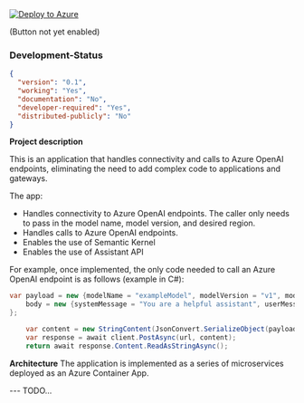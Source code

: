 <a href="https://">
    <img src="https://aka.ms/deploytoazurebutton" alt="Deploy to Azure">
</a>

(Button not yet enabled)

### Development-Status
```json
{
  "version": "0.1",
  "working": "Yes",
  "documentation": "No",
  "developer-required": "Yes",
  "distributed-publicly": "No"
}
```

**Project description**

This is an application that handles connectivity and calls to Azure OpenAI endpoints, eliminating the need to add complex code to applications and gateways.

The app:
 - Handles connectivity to Azure OpenAI endpoints. The caller only needs to pass in the model name, model version, and desired region.
 - Handles calls to Azure OpenAI endpoints.
 - Enables the use of Semantic Kernel
 - Enables the use of Assistant API

For example, once implemented, the only code needed to call an Azure OpenAI endpoint is as follows (example in C#):

```csharp
var payload = new {modelName = "exampleModel", modelVersion = "v1", modelRegion = "eastus",
    body = new {systemMessage = "You are a helpful assistant", userMessage = "How is the weather in Boston?"}
};

    var content = new StringContent(JsonConvert.SerializeObject(payload), Encoding.UTF8, "application/json");
    var response = await client.PostAsync(url, content);
    return await response.Content.ReadAsStringAsync();
```

**Architecture**
The application is implemented as a series of microservices deployed as an Azure Container App.

--- TODO...
